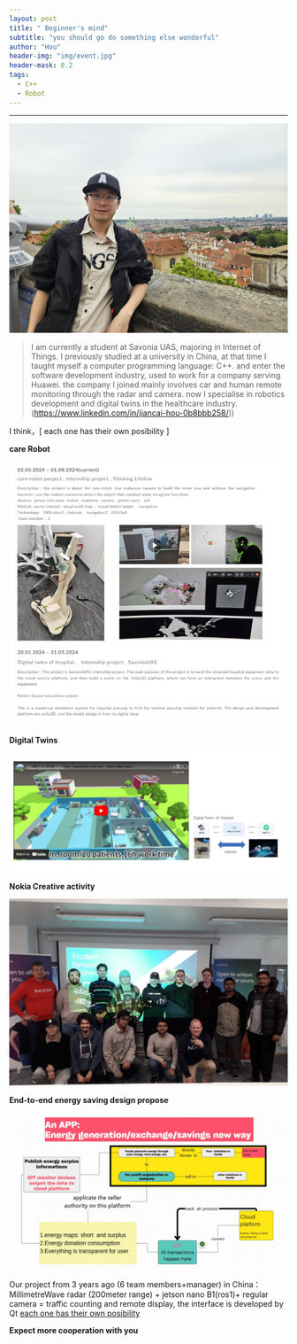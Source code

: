 ```yaml
---
layout: post
title: " Beginner's mind"
subtitle: "you should go do something else wonderful"
author: "Hou"
header-img: "img/event.jpg"
header-mask: 0.2
tags:
  - C++
  - Robot
---
```

---

![](/img/jack.jpg)

> I am currently a student at Savonia UAS, majoring in Internet of Things. I previously studied at a university in China, at that time I taught myself a computer programming language: C++. and enter the software development industry, used to work for a company serving Huawei. the company I joined mainly involves car and human remote monitoring through the radar and camera. now I specialise in robotics development and digital twins in the healthcare industry. (https://www.linkedin.com/in/jiancai-hou-0b8bbb258/))


I think，[ each one has their own posibility ]

**care Robot**

![](/img/profile.png)  

**Digital Twins**

![](/img/profile2.png)

**Nokia Creative activity**

![](/img/event.jpg)

**End-to-end energy saving design propose**

![](/img/create.jpg)


Our project from 3 years ago (6 team members+manager) in China：MillimetreWave radar (200meter range) + jetson nano B1(ros1)+ regular camera = traffic counting and remote display, the interface is developed by Qt [ each one has their own posibility ](https://www.linkedin.com/posts/jiancai-hou-0b8bbb258_our-project-from-3-years-ago-6-team-members-activity-7238879928966873088-GXQ5?utm_source=share&utm_medium=member_desktop) 


**Expect more cooperation with you**

